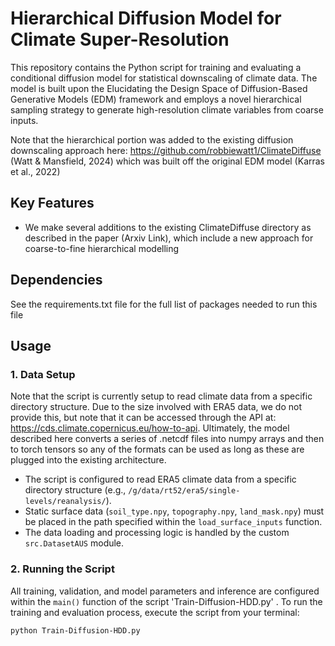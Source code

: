 # Hierarchical Diffusion Model for Climate Super-Resolution

This repository contains the Python script for training and evaluating a conditional diffusion model for statistical downscaling of climate data. The model is built upon the Elucidating the Design Space of Diffusion-Based Generative Models (EDM) framework and employs a novel hierarchical sampling strategy to generate high-resolution climate variables from coarse inputs.

Note that the hierarchical portion was added to the existing diffusion downscaling approach here: https://github.com/robbiewatt1/ClimateDiffuse (Watt & Mansfield, 2024) which was built off the original EDM model (Karras et al., 2022) 

## Key Features

- We make several additions to the existing ClimateDiffuse directory as described in the paper (Arxiv Link), which include a new approach for coarse-to-fine hierarchical modelling

## Dependencies

See the requirements.txt file for the full list of packages needed to run this file

## Usage

### 1. Data Setup

Note that the script is currently setup to read climate data from a specific directory structure. Due to the size involved with ERA5 data, we do not provide this, but note that it can be accessed through 
the API at: https://cds.climate.copernicus.eu/how-to-api. Ultimately, the model described here converts a series of .netcdf files into numpy arrays and then to torch tensors so any of the formats can be 
used as long as these are plugged into the existing architecture. 

* The script is configured to read ERA5 climate data from a specific directory structure (e.g., `/g/data/rt52/era5/single-levels/reanalysis/`).
* Static surface data (`soil_type.npy`, `topography.npy`, `land_mask.npy`) must be placed in the path specified within the `load_surface_inputs` function.
* The data loading and processing logic is handled by the custom `src.DatasetAUS` module.

### 2. Running the Script

All training, validation, and model parameters and inference are configured within the `main()` function of the script 'Train-Diffusion-HDD.py' . To run the training and evaluation process, execute the script from your terminal:

```bash
python Train-Diffusion-HDD.py
